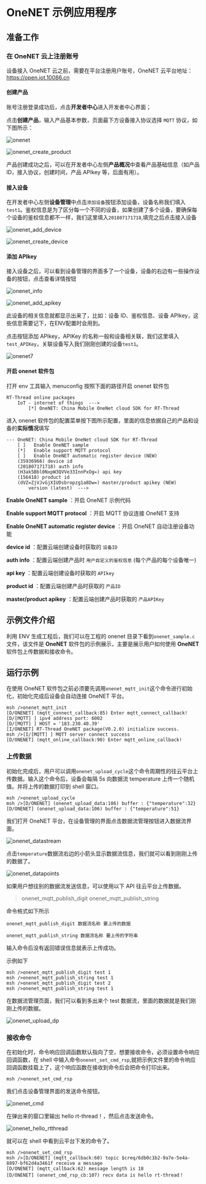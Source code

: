 # OneNET 示例应用程序 #

## 准备工作

### 在 OneNET 云上注册账号

设备接入 OneNET 云之前，需要在平台注册用户账号，OneNET 云平台地址：<https://open.iot.10086.cn>

#### 创建产品

账号注册登录成功后，点击**开发者中心**进入开发者中心界面；

点击**创建产品**，输入产品基本参数，页面最下方设备接入协议选择 `MQTT` 协议，如下图所示：

![onenet](figures/onenet.png)

![onenet_create_product](figures/onenet_create_product.png)

产品创建成功之后，可以在开发者中心左侧**产品概况**中查看产品基础信息（如产品ID，接入协议，创建时间，产品 APIkey 等，后面有用）。

#### 接入设备

在开发者中心左侧**设备管理**中点击`添加设备`按钮添加设备，设备名称我们填入`test1`。鉴权信息是为了区分每一个不同的设备，如果创建了多个设备，要确保每个设备的鉴权信息都不一样，我们这里填入`201807171718`,填完之后点击接入设备

![onenet_add_device](figures/onenet_add_device.png)

![onenet_create_device](figures/onenet_create_device.png)



#### 添加 APIkey

接入设备之后，可以看到设备管理的界面多了一个设备，设备的右边有一些操作设备的按钮，点击查看详情按钮

![onenet_info](figures/onenet_info.png)

![onenet_add_apikey](figures/onenet_add_apikey.png)

此设备的相关信息就都显示出来了，比如：设备 ID、鉴权信息、设备 APIkey，这些信息需要记下，在ENV配置时会用到。

点击按钮添加 APIkey，APIKey 的名称一般和设备相关联，我们这里填入`test_APIKey`，关联设备写入我们刚刚创建的设备`test1`。 

![onenet7](figures/onenet7.png)

#### 开启 onenet 软件包

打开 env 工具输入 menuconfig 按照下面的路径开启 onenet 软件包

```{.c}
RT-Thread online packages
    IoT - internet of things  --->
        [*] OneNET: China Mobile OneNet cloud SDK for RT-Thread
```

进入 onenet 软件包的配置菜单按下图所示配置，里面的信息依据自己的产品和设备的**实际情况**填写

```{.c}
--- OneNET: China Mobile OneNet cloud SDK for RT-Thread                            
    [ ]   Enable OneNET sample                                                  
    [*]   Enable support MQTT protocol                                                 
    [ ]   Enable OneNET automatic register device (NEW)                             
    (35936966) device id                                                             
    (201807171718) auth info
    (H3ak5Bbl0NxpW3QVVe33InnPxOg=) api key                                              
    (156418) product id                                                                 
    (dVZ=ZjVJvGjXIUDsbropzg1a8Dw=) master/product apikey (NEW)                       
        version (latest)  --->
```

**Enable OneNET sample** ：开启 OneNET 示例代码

**Enable support MQTT protocol** ：开启 MQTT 协议连接 OneNET 支持

**Enable OneNET automatic register device** ：开启  OneNET 自动注册设备功能

**device id** ：配置云端创建设备时获取的 `设备ID`

**auth info** ：配置云端创建产品时 `用户自定义的鉴权信息` (每个产品的每个设备唯一)

**api key** ：配置云端创建设备时获取的 `APIkey`

**product id** ：配置云端创建产品时获取的 `产品ID`

**master/product apikey** ：配置云端创建产品时获取的 `产品APIKey`

## 示例文件介绍 ##

利用 ENV 生成工程后，我们可以在工程的 onenet 目录下看到`onenet_sample.c`文件，该文件是 **OneNET** 软件包的示例展示，主要是展示用户如何使用 **OneNET** 软件包上传数据和接收命令。

## 运行示例

在使用 OneNET 软件包之前必须要先调用`onenet_mqtt_init`这个命令进行初始化，初始化完成后设备会自动连接 OneNET 平台。

```{.c}
msh />onenet_mqtt_init
[D/ONENET] (mqtt_connect_callback:85) Enter mqtt_connect_callback!
[D/[MQTT] ] ipv4 address port: 6002
[D/[MQTT] ] HOST = '183.230.40.39'
[I/ONENET] RT-Thread OneNET package(V0.2.0) initialize success.
msh />[I/[MQTT] ] MQTT server connect success
[D/ONENET] (mqtt_online_callback:90) Enter mqtt_online_callback!
```

### 上传数据

初始化完成后，用户可以调用`onenet_upload_cycle`这个命令周期性的往云平台上传数据。输入这个命令后，设备会每隔 5s 向数据流 temperature 上传一个随机值。并将上传的数据打印到 shell 窗口。

```{.c}
msh />onenet_upload_cycle
msh />[D/ONENET] (onenet_upload_data:106) buffer : {"temperature":32}
[D/ONENET] (onenet_upload_data:106) buffer : {"temperature":51}
```

我们打开 OneNET 平台，在设备管理的界面点击数据流管理按钮进入数据流界面。

![onenet_datastream](figures/onenet_datastream.png)

点击`temperature`数据流右边的小箭头显示数据流信息，我们就可以看到刚刚上传的数据了。

![onenet_datapoints](figures/onenet_datapoints.jpg)

如果用户想往别的数据流发送信息，可以使用以下 API 往云平台上传数据。

> onenet_mqtt_publish_digit
> onenet_mqtt_publish_string

命令格式如下所示

```{.c}
onenet_mqtt_publish_digit 数据流名称 要上传的数据

onenet_mqtt_publish_string 数据流名称 要上传的字符串
```

输入命令后没有返回错误信息就表示上传成功。

示例如下

```{.c}
msh />onenet_mqtt_publish_digit test 1
msh />onenet_mqtt_publish_string test 1
msh />onenet_mqtt_publish_digit test 2
msh />onenet_mqtt_publish_string test 1
```

在数据流管理页面，我们可以看到多出来个 test 数据流，里面的数据就是我们刚刚上传的数据。

![onenet_upload_dp](figures/onenet_upload_dp.png)

### 接收命令

在初始化时，命令响应回调函数默认指向了空，想要接收命令，必须设置命令响应回调函数，在 shell 中输入命令`onenet_set_cmd_rsp`,就把示例文件里的命令响应回调函数挂载上了，这个响应函数在接收到命令后会把命令打印出来。

```{.c}
msh />onenet_set_cmd_rsp
```

我们点击设备管理界面的发送命令按钮。

![onenet_cmd](figures/onenet_cmd.png)

在弹出来的窗口里输出 hello rt-thread！，然后点击发送命令。

![onenet_hello_rtthread](figures/onenet_hello_rtthread.png)

就可以在 shell 中看到云平台下发的命令了。

```{.c}
msh />onenet_set_cmd_rsp
msh />[D/ONENET] (mqtt_callback:60) topic $creq/6db0c1b2-9a7e-5e4a-8897-bf62d4a3461f receive a message
[D/ONENET] (mqtt_callback:62) message length is 18
[D/ONENET] (onenet_cmd_rsp_cb:107) recv data is hello rt-thread！
```

